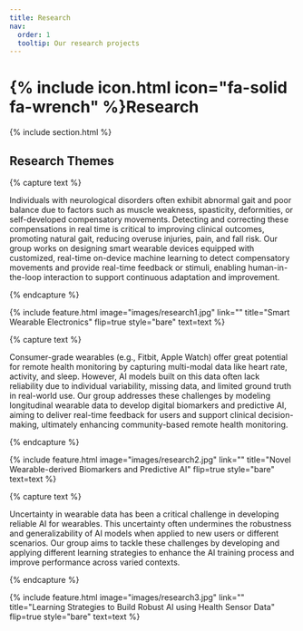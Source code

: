 ```yaml
---
title: Research
nav:
  order: 1
  tooltip: Our research projects
---
```


# {% include icon.html icon="fa-solid fa-wrench" %}Research

{% include section.html %}

## Research Themes

{% capture text %}

Individuals with neurological disorders often exhibit abnormal gait and poor balance due to factors such as muscle weakness, spasticity, deformities, or self-developed compensatory movements. Detecting and correcting these compensations in real time is critical to improving clinical outcomes, promoting natural gait, reducing overuse injuries, pain, and fall risk. Our group works on designing smart wearable devices equipped with customized, real-time on-device machine learning to detect compensatory movements and provide real-time feedback or stimuli, enabling human-in-the-loop interaction to support continuous adaptation and improvement. 

{% endcapture %}

{%
  include feature.html
  image="images/research1.jpg"
  link=""
  title="Smart Wearable Electronics"
  flip=true
  style="bare"
  text=text
%}


{% capture text %}

Consumer-grade wearables (e.g., Fitbit, Apple Watch) offer great potential for remote health monitoring by capturing multi-modal data like heart rate, activity, and sleep. However, AI models built on this data often lack reliability due to individual variability, missing data, and limited ground truth in real-world use. Our group addresses these challenges by modeling longitudinal wearable data to develop digital biomarkers and predictive AI, aiming to deliver real-time feedback for users and support clinical decision-making, ultimately enhancing community-based remote health monitoring.

{% endcapture %}

{%
  include feature.html
  image="images/research2.jpg"
  link=""
  title="Novel Wearable-derived Biomarkers and Predictive AI"
  flip=true
  style="bare"
  text=text
%}


{% capture text %}

Uncertainty in wearable data has been a critical challenge in developing reliable AI for wearables. This uncertainty often undermines the robustness and generalizability of AI models when applied to new users or different scenarios. Our group aims to tackle these challenges by developing and applying different learning strategies to enhance the AI training process and improve performance across varied contexts.

{% endcapture %}

{%
  include feature.html
  image="images/research3.jpg"
  link=""
  title="Learning Strategies to Build Robust AI using Health Sensor Data"
  flip=true
  style="bare"
  text=text
%}